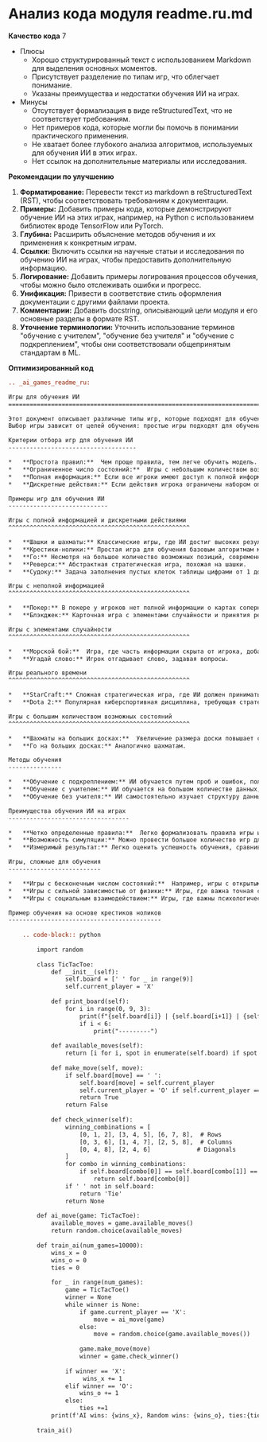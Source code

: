 # Анализ кода модуля readme.ru.md

**Качество кода**
7
-  Плюсы
    -  Хорошо структурированный текст с использованием Markdown для выделения основных моментов.
    -  Присутствует разделение по типам игр, что облегчает понимание.
    -  Указаны преимущества и недостатки обучения ИИ на играх.
-  Минусы
    -  Отсутствует формализация в виде reStructuredText, что не соответствует требованиям.
    -  Нет примеров кода, которые могли бы помочь в понимании практического применения.
    -  Не хватает более глубокого анализа алгоритмов, используемых для обучения ИИ в этих играх.
    -  Нет ссылок на дополнительные материалы или исследования.

**Рекомендации по улучшению**

1.  **Форматирование:** Перевести текст из markdown в reStructuredText (RST), чтобы соответствовать требованиям к документации.
2.  **Примеры:** Добавить примеры кода, которые демонстрируют обучение ИИ на этих играх, например, на Python с использованием библиотек вроде TensorFlow или PyTorch.
3.  **Глубина:** Расширить объяснение методов обучения и их применения к конкретным играм.
4.  **Ссылки:** Включить ссылки на научные статьи и исследования по обучению ИИ на играх, чтобы предоставить дополнительную информацию.
5.  **Логирование:** Добавить примеры логирования процессов обучения, чтобы можно было отслеживать ошибки и прогресс.
6.  **Унификация:** Привести в соответствие стиль оформления документации с другими файлами проекта.
7.  **Комментарии:** Добавить docstring, описывающий цели модуля и его основные разделы в формате RST.
8.  **Уточнение терминологии:** Уточнить использование терминов "обучение с учителем", "обучение без учителя" и "обучение с подкреплением", чтобы они соответствовали общепринятым стандартам в ML.

**Оптимизированный код**

```rst
.. _ai_games_readme_ru:

Игры для обучения ИИ
=========================================================================================

Этот документ описывает различные типы игр, которые подходят для обучения моделей искусственного интеллекта (ИИ).
Выбор игры зависит от целей обучения: простые игры подходят для обучения базовым алгоритмам, сложные - для разработки более продвинутых систем ИИ.

Критерии отбора игр для обучения ИИ
------------------------------------

*   **Простота правил:**  Чем проще правила, тем легче обучить модель.
*   **Ограниченное число состояний:**  Игры с небольшим количеством возможных позиций на доске или в игровом мире проще анализировать.
*   **Полная информация:** Если все игроки имеют доступ к полной информации, это упрощает обучение.
*   **Дискретные действия:** Если действия игрока ограничены набором опций, модель легче выстроит стратегию.

Примеры игр для обучения ИИ
----------------------------

Игры с полной информацией и дискретными действиями
^^^^^^^^^^^^^^^^^^^^^^^^^^^^^^^^^^^^^^^^^^^^^^^^^^^

*   **Шашки и шахматы:** Классические игры, где ИИ достиг высоких результатов. Четкие правила и ограниченное число ходов делают их подходящими для обучения алгоритмов.
*   **Крестики-нолики:** Простая игра для обучения базовым алгоритмам машинного обучения.
*   **Го:** Несмотря на большое количество возможных позиций, современные алгоритмы глубокого обучения успешно освоили эту игру.
*   **Реверси:** Абстрактная стратегическая игра, похожая на шашки.
*   **Судоку:** Задача заполнения пустых клеток таблицы цифрами от 1 до 9, с условием уникальности цифр в каждой строке, столбце и квадрате 3х3.

Игры с неполной информацией
^^^^^^^^^^^^^^^^^^^^^^^^^^^^^^^^^^^^^^^^^^^^^^^^^^^

*   **Покер:** В покере у игроков нет полной информации о картах соперников, что усложняет игру. Однако, современные алгоритмы машинного обучения успешно применяются.
*   **Блэкджек:** Карточная игра с элементами случайности и принятия решений.

Игры с элементами случайности
^^^^^^^^^^^^^^^^^^^^^^^^^^^^^^^^^^^^^^^^^^^^^^^^^^^

*   **Морской бой:**  Игра, где часть информации скрыта от игрока, добавляет элемент случайности.
*   **Угадай слово:** Игрок отгадывает слово, задавая вопросы.

Игры реального времени
^^^^^^^^^^^^^^^^^^^^^^^^^^^^^^^^^^^^^^^^^^^^^^^^^^^

*   **StarCraft:** Сложная стратегическая игра, где ИИ должен принимать быстрые и эффективные решения.
*   **Dota 2:** Популярная киберспортивная дисциплина, требующая стратегического мышления и координации действий юнитов.

Игры с большим количеством возможных состояний
^^^^^^^^^^^^^^^^^^^^^^^^^^^^^^^^^^^^^^^^^^^^^^^^^^^

*   **Шахматы на больших досках:**  Увеличение размера доски повышает сложность игры.
*   **Го на больших досках:** Аналогично шахматам.

Методы обучения
---------------

*   **Обучение с подкреплением:** ИИ обучается путем проб и ошибок, получая вознаграждение за правильные действия и наказание за неправильные.
*   **Обучение с учителем:** ИИ обучается на большом количестве данных, где для каждого состояния указан оптимальный ход.
*   **Обучение без учителя:** ИИ самостоятельно изучает структуру данных и находит закономерности.

Преимущества обучения ИИ на играх
----------------------------------

*   **Четко определенные правила:**  Легко формализовать правила игры и создать обучающую среду.
*   **Возможность симуляции:** Можно провести большое количество игр для обучения модели.
*   **Измеримый результат:** Легко оценить успешность обучения, сравнивая результаты ИИ с результатами профессиональных игроков.

Игры, сложные для обучения
--------------------------

*   **Игры с бесконечным числом состояний:**  Например, игры с открытым миром.
*   **Игры с сильной зависимостью от физики:** Игры, где важна точная симуляция физических процессов.
*   **Игры с социальным взаимодействием:** Игры, где важны психологические факторы и умение общаться с другими игроками.

Пример обучения на основе крестиков ноликов
-------------------------------------------
    
    .. code-block:: python
    
        import random
    
        class TicTacToe:
            def __init__(self):
                self.board = [' ' for _ in range(9)]
                self.current_player = 'X'
    
            def print_board(self):
                for i in range(0, 9, 3):
                    print(f"{self.board[i]} | {self.board[i+1]} | {self.board[i+2]}")
                    if i < 6:
                        print("---------")
    
            def available_moves(self):
                return [i for i, spot in enumerate(self.board) if spot == ' ']
    
            def make_move(self, move):
                if self.board[move] == ' ':
                    self.board[move] = self.current_player
                    self.current_player = 'O' if self.current_player == 'X' else 'X'
                    return True
                return False
            
            def check_winner(self):
                winning_combinations = [
                    [0, 1, 2], [3, 4, 5], [6, 7, 8],  # Rows
                    [0, 3, 6], [1, 4, 7], [2, 5, 8],  # Columns
                    [0, 4, 8], [2, 4, 6]             # Diagonals
                ]
                for combo in winning_combinations:
                    if self.board[combo[0]] == self.board[combo[1]] == self.board[combo[2]] != ' ':
                        return self.board[combo[0]]
                if ' ' not in self.board:
                    return 'Tie'
                return None
    
        def ai_move(game: TicTacToe):
            available_moves = game.available_moves()
            return random.choice(available_moves)
        
        def train_ai(num_games=10000):
            wins_x = 0
            wins_o = 0
            ties = 0
        
            for _ in range(num_games):
                game = TicTacToe()
                winner = None
                while winner is None:
                    if game.current_player == 'X':
                        move = ai_move(game)
                    else:
                        move = random.choice(game.available_moves())
                    
                    game.make_move(move)
                    winner = game.check_winner()
                    
                if winner == 'X':
                     wins_x += 1
                elif winner == 'O':
                    wins_o += 1
                else:
                    ties +=1
            print(f'AI wins: {wins_x}, Random wins: {wins_o}, ties:{ties}')
        
        train_ai()
    
    
```